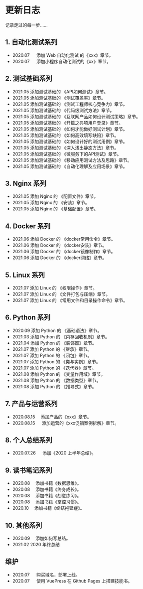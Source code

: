 # 更新日志

记录走过的每一步……

## 1. 自动化测试系列

* 2020.07 &emsp; 添加 Web 自动化测试 的《xxx》章节。
* 2020.07 &emsp; 添加小程序自动化测试的《xx》章节。

## 2. 测试基础系列

* 2021.05 添加测试基础的 《API如何测试》章节。
* 2021.05 添加测试基础的 《测试覆盖率》章节。
* 2021.05 添加测试基础的 《测试工程师核心竞争力》章节。
* 2021.05 添加测试基础的 《代码级测试方法》章节。
* 2021.05 添加测试基础的 《互联网产品如何设计测试策略》章节。
* 2021.05 添加测试基础的 《开篇之典项用户登录》章节。
* 2021.05 添加测试基础的 《如何才能做好测试计划》章节。
* 2021.05 添加测试基础的 《如何高效填写缺陷》章节。
* 2021.05 添加测试基础的 《如何设计好的测试用例》章节。
* 2021.05 添加测试基础的 《深入浅出静态方法》章节。
* 2021.05 添加测试基础的 《微服务下的API测试》章节。
* 2021.05 添加测试基础的 《移动应用测试方法及思路》章节。
* 2021.05 添加测试基础的 《自动化理解及应用场景》章节。

## 3. Nginx 系列

* 2021.05 添加 Nginx 的 《配置文件》章节。
* 2021.05 添加 Nginx 的 《安装》章节。
* 2021.05 添加 Nginx 的 《基础配置》章节。

## 4. Docker 系列

* 2021.06 添加 Docker 的 《docker常用命令》章节。
* 2021.06 添加 Docker 的 《docker安装》章节。
* 2021.06 添加 Docker 的 《docker镜像制作》章节。
* 2021.06 添加 Docker 的 《docker网络》章节。

## 5. Linux 系列

+ 2021.07 添加 Linux 的 《权限操作》章节。 
+ 2021.07 添加 Linux 的 《文件打包与压缩》章节。
+ 2021.07 添加 Linux 的 《常用文件和目录操作命令》章节。

## 6. Python 系列

+ 2020.09      添加 Python 的 《基础语法》章节。
+ 2021.03      添加 Python 的 《内存回收机制》章节。
+ 2021.04      添加 Python 的 《装饰器》章节。
+ 2021.07      添加 Python 的 《继承》章节。
+ 2021.07      添加 Python 的 《闭包》章节。
+ 2021.07      添加 Python 的 《类与实例》章节。
+ 2021.07      添加 Python 的 《迭代器》章节。
+ 2021.08      添加 Python 的 《变量作用域》章节。
+ 2021.08      添加 Python 的 《数据类型》章节。
+ 2021.08      添加 Python 的 《推导式》章节。

## 7. 产品与运营系列

* 2020.08.15&emsp; 添加产品的《xxx》章节。
* 2020.08.15 &emsp; 添加运营的《xxx促销案例拆解》章节。

## 8. 个人总结系列

* 2020.07.26 &emsp; 添加《2020 上半年总结》。

## 9. 读书笔记系列

* 2020.08 &emsp;添加书籍《数据思维》。
* 2020.08 &emsp;添加书籍《终身成长》。
* 2020.08 &emsp;添加书籍《刻意练习》。
* 2020.08 &emsp;添加书籍《掌控习惯》。
* 2020.10 &emsp;添加书籍《终结拖延症》。

## 10. 其他系列

* 2020.09 &emsp;添加如何写总结。
* 2021.02     2020 年终总结

## 维护

* 2020.07 &emsp; 购买域名，部署上线。
* 2020.07 &emsp; 使用 VuePress 在 Github Pages 上搭建技能书。
